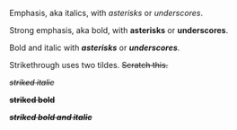 Emphasis, aka italics, with *asterisks* or _underscores_.

Strong emphasis, aka bold, with **asterisks** or __underscores__.

Bold and italic with ***asterisks*** or ___underscores___.

Strikethrough uses two tildes. ~~Scratch this.~~

~~*striked italic*~~

~~**striked bold**~~

~~***striked bold and italic***~~
